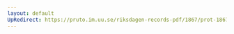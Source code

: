 ```yaml
---
layout: default
UpRedirect: https://pruto.im.uu.se/riksdagen-records-pdf/1867/prot-1867--ak--128/prot-1867--ak--128_000.pdf
---
```

